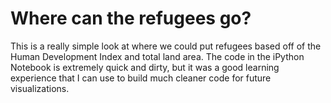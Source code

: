 # Where can the refugees go?

This is a really simple look at where we could put refugees based off of the Human Development Index and total land area. The code in the iPython Notebook is extremely quick and dirty, but it was a good learning experience that I can use to build much cleaner code for future visualizations. 

